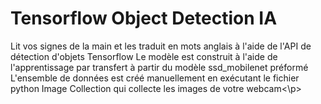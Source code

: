 # Tensorflow Object Detection IA
<p> Lit vos signes de la main et les traduit en mots anglais à l'aide de l'API de détection d'objets Tensorflow
Le modèle est construit à l'aide de l'apprentissage par transfert à partir du modèle ssd_mobilenet préformé
L'ensemble de données est créé manuellement en exécutant le fichier python Image Collection qui collecte les images de votre webcam<\p>
